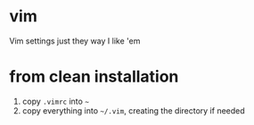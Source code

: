# vim
Vim settings just they way I like 'em

# from clean installation
1. copy `.vimrc` into `~`
2. copy everything into `~/.vim`, creating the directory if needed

